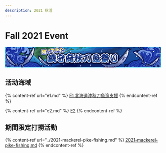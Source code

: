 ```yaml
---
description: 2021 秋活
---
```


# Fall 2021 Event

![2021 帰ってきた鎮守府秋刀魚祭り banner](../../.gitbook/assets/2021sanma.gif)

## 活动海域

{% content-ref url="e1.md" %}
[E1 北海道沖秋刀魚漁支援](e1.md)
{% endcontent-ref %}

{% content-ref url="e2.md" %}
[E2](e2.md)
{% endcontent-ref %}

## 期間限定打撈活動

{% content-ref url="../2021-mackerel-pike-fishing.md" %}
[2021-mackerel-pike-fishing.md](../2021-mackerel-pike-fishing.md)
{% endcontent-ref %}

